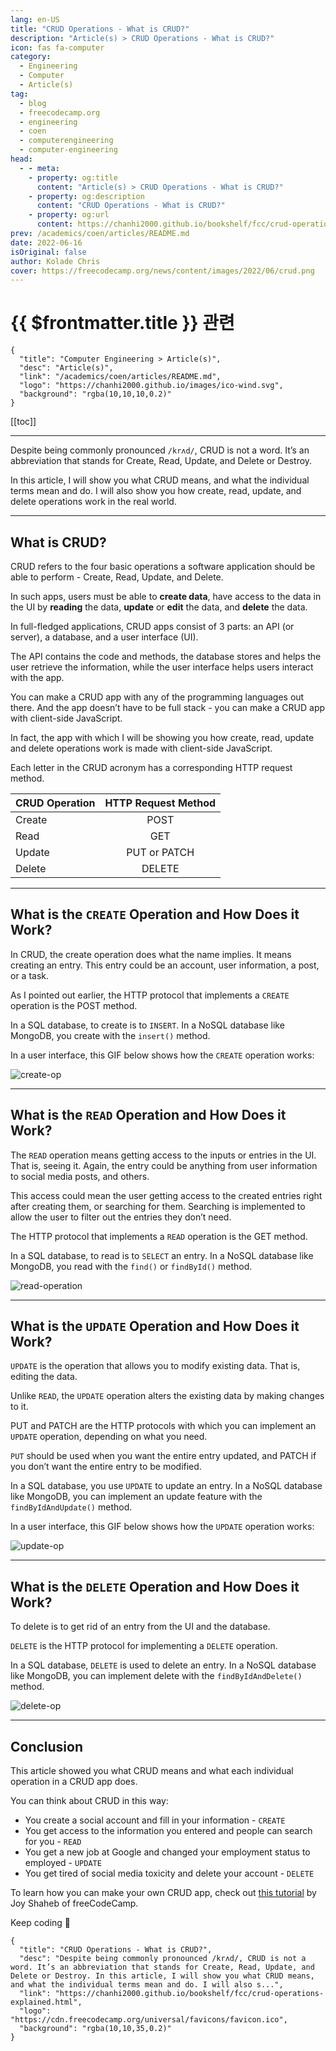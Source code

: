 ```yaml
---
lang: en-US
title: "CRUD Operations - What is CRUD?"
description: "Article(s) > CRUD Operations - What is CRUD?"
icon: fas fa-computer
category:
  - Engineering
  - Computer
  - Article(s)
tag:
  - blog
  - freecodecamp.org
  - engineering
  - coen
  - computerengineering
  - computer-engineering
head:
  - - meta:
    - property: og:title
      content: "Article(s) > CRUD Operations - What is CRUD?"
    - property: og:description
      content: "CRUD Operations - What is CRUD?"
    - property: og:url
      content: https://chanhi2000.github.io/bookshelf/fcc/crud-operations-explained.html
prev: /academics/coen/articles/README.md
date: 2022-06-16
isOriginal: false
author: Kolade Chris
cover: https://freecodecamp.org/news/content/images/2022/06/crud.png
---
```


# {{ $frontmatter.title }} 관련

```component VPCard
{
  "title": "Computer Engineering > Article(s)",
  "desc": "Article(s)",
  "link": "/academics/coen/articles/README.md",
  "logo": "https://chanhi2000.github.io/images/ico-wind.svg",
  "background": "rgba(10,10,10,0.2)"
}
```

[[toc]]

---

<SiteInfo
  name="CRUD Operations - What is CRUD?"
  desc="Despite being commonly pronounced /krʌd/, CRUD is not a word. It’s an abbreviation that stands for Create, Read, Update, and Delete or Destroy. In this article, I will show you what CRUD means, and what the individual terms mean and do. I will also s..."
  url="https://freecodecamp.org/news/crud-operations-explained"
  logo="https://cdn.freecodecamp.org/universal/favicons/favicon.ico"
  preview="https://freecodecamp.org/news/content/images/2022/06/crud.png"/>

Despite being commonly pronounced `/krʌd/`, CRUD is not a word. It’s an abbreviation that stands for Create, Read, Update, and Delete or Destroy.

In this article, I will show you what CRUD means, and what the individual terms mean and do. I will also show you how create, read, update, and delete operations work in the real world.

---

## What is CRUD?

CRUD refers to the four basic operations a software application should be able to perform - Create, Read, Update, and Delete.

In such apps, users must be able to **create data**, have access to the data in the UI by **reading** the data, **update** or **edit** the data, and **delete** the data.

In full-fledged applications, CRUD apps consist of 3 parts: an API (or server), a database, and a user interface (UI).

The API contains the code and methods, the database stores and helps the user retrieve the information, while the user interface helps users interact with the app.

You can make a CRUD app with any of the programming languages out there. And the app doesn’t have to be full stack - you can make a CRUD app with client-side JavaScript.

In fact, the app with which I will be showing you how create, read, update and delete operations work is made with client-side JavaScript.

Each letter in the CRUD acronym has a corresponding HTTP request method. 

| **CRUD Operation** | **HTTP Request Method** |
| :--- | :---: | 
| Create | POST |
| Read | GET |
| Update | PUT or PATCH |
| Delete | DELETE |

---

## What is the `CREATE` Operation and How Does it Work?

In CRUD, the create operation does what the name implies. It means creating an entry. This entry could be an account, user information, a post, or a task.

As I pointed out earlier, the HTTP protocol that implements a `CREATE` operation is the POST method.

In a SQL database, to create is to `INSERT`. In a NoSQL database like MongoDB, you create with the `insert()` method.

In a user interface, this GIF below shows how the `CREATE` operation works:

![create-op](https://freecodecamp.org/news/content/images/2022/06/create-op.gif)

---

## What is the `READ` Operation and How Does it Work?

The `READ` operation means getting access to the inputs or entries in the UI. That is, seeing it. Again, the entry could be anything from user information to social media posts, and others.

This access could mean the user getting access to the created entries right after creating them, or searching for them. Searching is implemented to allow the user to filter out the entries they don’t need.

The HTTP protocol that implements a `READ` operation is the GET method.

In a SQL database, to read is to `SELECT` an entry. In a NoSQL database like MongoDB, you read with the `find()` or `findById()` method. 

![read-operation](https://freecodecamp.org/news/content/images/2022/06/read-operation.png)

---

## What is the `UPDATE` Operation and How Does it Work?

`UPDATE` is the operation that allows you to modify existing data. That is, editing the data.

Unlike `READ`, the `UPDATE` operation alters the existing data by making changes to it.

PUT and PATCH are the HTTP protocols with which you can implement an `UPDATE` operation, depending on what you need.

`PUT` should be used when you want the entire entry updated, and PATCH if you don’t want the entire entry to be modified.

In a SQL database, you use `UPDATE` to update an entry. In a NoSQL database like MongoDB, you can implement an update feature with the `findByIdAndUpdate()` method.

In a user interface, this GIF below shows how the `UPDATE` operation works:

![update-op](https://freecodecamp.org/news/content/images/2022/06/update-op.gif)

---

## What is the `DELETE` Operation and How Does it Work?

To delete is to get rid of an entry from the UI and the database.

`DELETE` is the HTTP protocol for implementing a `DELETE` operation.

In a SQL database, `DELETE` is used to delete an entry. In a NoSQL database like MongoDB, you can implement delete with the `findByIdAndDelete()` method.

![delete-op](https://freecodecamp.org/news/content/images/2022/06/delete-op.gif)

---

## Conclusion

This article showed you what CRUD means and what each individual operation in a CRUD app does.

You can think about CRUD in this way:

- You create a social account and fill in your information - `CREATE`
- You get access to the information you entered and people can search for you - `READ`
- You get a new job at Google and changed your employment status to employed - `UPDATE`
- You get tired of social media toxicity and delete your account - `DELETE`

To learn how you can make your own CRUD app, check out [this tutorial](/freecodecamp.org/learn-crud-operations-in-javascript-by-building-todo-app.md) by Joy Shaheb of freeCodeCamp.

Keep coding 👋

<!-- TODO: add ARTICLE CARD -->
```component VPCard
{
  "title": "CRUD Operations - What is CRUD?",
  "desc": "Despite being commonly pronounced /krʌd/, CRUD is not a word. It’s an abbreviation that stands for Create, Read, Update, and Delete or Destroy. In this article, I will show you what CRUD means, and what the individual terms mean and do. I will also s...",
  "link": "https://chanhi2000.github.io/bookshelf/fcc/crud-operations-explained.html",
  "logo": "https://cdn.freecodecamp.org/universal/favicons/favicon.ico",
  "background": "rgba(10,10,35,0.2)"
}
```
